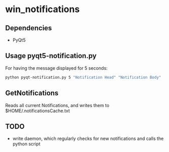 # win_notifications
## Dependencies
* PyQt5

## Usage pyqt5-notification.py
For having the message displayed for 5 seconds:  
```sh
python pyqt-notification.py 5 "Notification Head" "Notification Body"
```

## GetNotifications
Reads all current Notifications, and writes them to $HOME/.notificationsCache.txt

## TODO
* write daemon, which regularly checks for new notifications and calls the python script
